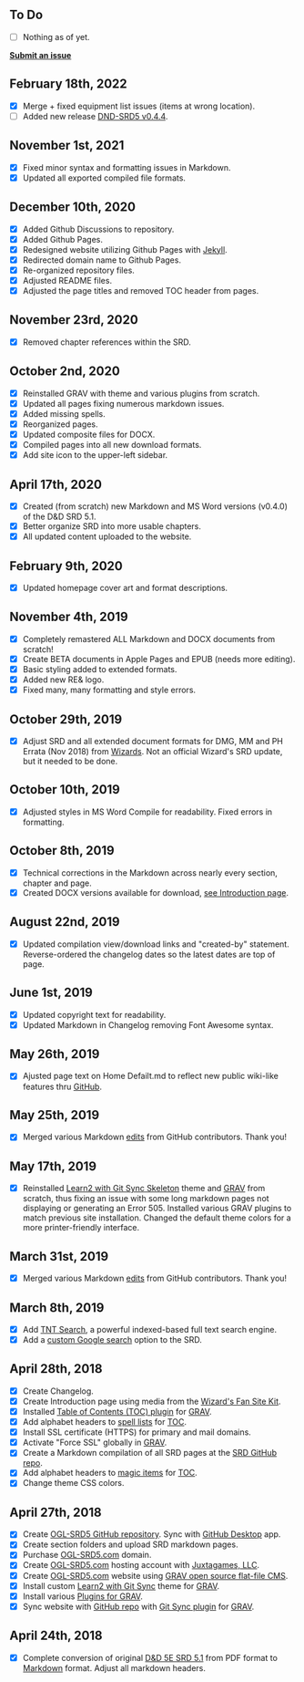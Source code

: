 ## To Do

- [ ] Nothing as of yet.

**[Submit an issue](https://github.com/Umbyology/OGL-SRD5/issues)**

## February 18th, 2022

- [x] Merge + fixed equipment list issues (items at wrong location).
- [ ] Added new release [DND-SRD5 v0.4.4](https://github.com/OldManUmby/OGL-SRD5/releases).

## November 1st, 2021

- [x] Fixed minor syntax and formatting issues in Markdown.
- [x] Updated all exported compiled file formats.

## December 10th, 2020

- [x] Added Github Discussions to repository.
- [x] Added Github Pages.
- [x] Redesigned website utilizing Github Pages with [Jekyll](https://jekyllrb.com/docs/pages/).
- [x] Redirected domain name to Github Pages.
- [x] Re-organized repository files.
- [x] Adjusted README files.
- [x] Adjusted the page titles and removed TOC header from pages.

## November 23rd, 2020

- [x] Removed chapter references within the SRD.

## October 2nd, 2020

- [x] Reinstalled GRAV with theme and various plugins from scratch.
- [x] Updated all pages fixing numerous markdown issues.
- [x] Added missing spells.
- [x] Reorganized pages.
- [x] Updated composite files for DOCX.
- [x] Compiled pages into all new download formats.
- [x] Add site icon to the upper-left sidebar.

## April 17th, 2020

- [x] Created (from scratch) new Markdown and MS Word versions (v0.4.0) of the D&D SRD 5.1.
- [x] Better organize SRD into more usable chapters.
- [x] All updated content uploaded to the website.

## February 9th, 2020

- [x] Updated homepage cover art and format descriptions.

## November 4th, 2019

- [x] Completely remastered ALL Markdown and DOCX documents from scratch!
- [x] Create BETA documents in Apple Pages and EPUB (needs more editing).
- [x] Basic styling added to extended formats.
- [x] Added new RE& logo.
- [x] Fixed many, many formatting and style errors.

## October 29th, 2019

- [x] Adjust SRD and all extended document formats for DMG, MM and PH Errata (Nov 2018) from [Wizards](https://dnd.wizards.com/articles/sage-advice/errata-november-2018). Not an official Wizard's SRD update, but it needed to be done.

## October 10th, 2019

- [x] Adjusted styles in MS Word Compile for readability. Fixed errors in formatting.

## October 8th, 2019

- [x] Technical corrections in the Markdown across nearly every section, chapter and page.
- [x] Created DOCX versions available for download, [see Introduction page](https://ogl-srd5.com).

## August 22nd, 2019

- [x] Updated compilation view/download links and "created-by" statement. Reverse-ordered the changelog dates so the latest dates are top of page.

## June 1st, 2019

- [x] Updated copyright text for readability.
- [x] Updated Markdown in Changelog removing Font Awesome syntax.

## May 26th, 2019

- [x] Ajusted page text on Home Defailt.md to reflect new public wiki-like features thru [GitHub](http://github.com).

## May 25th, 2019

- [x] Merged various Markdown [edits](https://github.com/Umbyology/OGL-SRD5/pulls?q=is%3Apr+is%3Aclosed) from GitHub contributors. Thank you!

## May 17th, 2019

- [x] Reinstalled [Learn2 with Git Sync Skeleton](https://github.com/hibbitts-design/grav-theme-learn2-git-sync) theme and [GRAV](https://getgrav.org) from scratch, thus fixing an issue with some long markdown pages not displaying or generating an Error 505. Installed various GRAV plugins to match previous site installation. Changed the default theme colors for a more printer-friendly interface.

## March 31st, 2019

- [x] Merged various Markdown [edits](https://github.com/Umbyology/OGL-SRD5/pulls?q=is%3Apr+is%3Aclosed) from GitHub contributors. Thank you!

## March 8th, 2019

- [x] Add [TNT Search](https://github.com/trilbymedia/grav-plugin-tntsearch), a powerful indexed-based full text search engine.
- [x] Add a [custom Google search](https://cse.google.com/cse?cx=001286843246981938841:_5jzoxwanvq) option to the SRD.

## April 28th, 2018

- [x] Create Changelog.
- [x] Create Introduction page using media from the [Wizard's Fan Site Kit](http://dnd.wizards.com/articles/features/fan-site-kit).
- [x] Installed [Table of Contents (TOC) plugin](https://github.com/sommerregen/grav-plugin-toc) for [GRAV](https://getgrav.org).
- [x] Add alphabet headers to [spell lists](http://ogl-srd5.com/spellcasting) for [TOC](https://github.com/sommerregen/grav-plugin-toc).
- [x] Install SSL certificate (HTTPS) for primary and mail domains.
- [x] Activate "Force SSL" globally in [GRAV](https://getgrav.org).
- [x] Create a Markdown compilation of all SRD pages at the [SRD GitHub repo](https://github.com/Umbyology/OGL-SRD5/blob/master/D%26D%205E%20SRD%20v5.1%20Compilation.md).
- [x] Add alphabet headers to [magic items](http://ogl-srd5.com/magic) for [TOC](https://github.com/sommerregen/grav-plugin-toc).
- [x] Change theme CSS colors.

## April 27th, 2018

- [x] Create [OGL-SRD5 GitHub repository](https://github.com/Umbyology/OGL-SRD5). Sync with [GitHub Desktop](https://desktop.github.com) app.
- [x] Create section folders and upload SRD markdown pages.
- [x] Purchase [OGL-SRD5.com](http://ogl-srd5.com) domain.
- [x] Create [OGL-SRD5.com](http://ogl-srd5.com) hosting account with [Juxtagames, LLC](http://juxta.games).
- [x] Create [OGL-SRD5.com](http://ogl-srd5.com) website using [GRAV open source flat-file CMS](https://getgrav.org).
- [x] Install custom [Learn2 with Git Sync](https://github.com/hibbitts-design/grav-theme-learn2-git-sync) theme for [GRAV](https://getgrav.org).
- [x] Install various [Plugins for GRAV](https://getgrav.org/downloads/plugins).
- [x] Sync website with [GitHub repo](https://github.com/Umbyology/OGL-SRD5) with [Git Sync plugin](https://github.com/trilbymedia/grav-plugin-git-sync) for [GRAV](https://getgrav.org).

## April 24th, 2018

- [x] Complete conversion of original [D&D 5E SRD 5.1](http://dnd.wizards.com/articles/features/systems-reference-document-srd) from PDF format to [Markdown](https://daringfireball.net/projects/markdown) format. Adjust all markdown headers.
